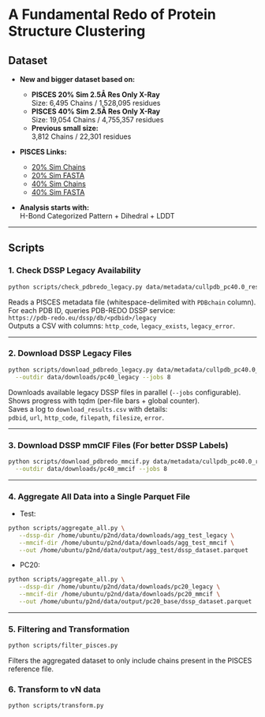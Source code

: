 # A Fundamental Redo of Protein Structure Clustering

## Dataset

- **New and bigger dataset based on:**
  - **PISCES 20% Sim 2.5Å Res Only X-Ray**  
    Size: 6,495 Chains / 1,528,095 residues
  - **PISCES 40% Sim 2.5Å Res Only X-Ray**  
    Size: 19,054 Chains / 4,755,357 residues
  - **Previous small size:**  
    3,812 Chains / 22,301 residues

- **PISCES Links:**
  - [20% Sim Chains](https://dunbrack.fccc.edu/pisces/download/cullpdb_pc20.0_res0.0-2.5_noBrks_len40-10000_R0.3_Xray_d2025_08_11_chains6495)
  - [20% Sim FASTA](https://dunbrack.fccc.edu/pisces/download/cullpdb_pc20.0_res0.0-2.5_noBrks_len40-10000_R0.3_Xray_d2025_08_11_chains6495.fasta)
  - [40% Sim Chains](https://dunbrack.fccc.edu/pisces/download/cullpdb_pc40.0_res0.0-2.5_noBrks_len40-10000_R0.3_Xray_d2025_08_11_chains19053)
  - [40% Sim FASTA](https://dunbrack.fccc.edu/pisces/download/cullpdb_pc40.0_res0.0-2.5_noBrks_len40-10000_R0.3_Xray_d2025_08_11_chains19053.fasta)

- **Analysis starts with:**  
  H-Bond Categorized Pattern + Dihedral + LDDT

---

## Scripts

### 1. Check DSSP Legacy Availability

```bash
python scripts/check_pdbredo_legacy.py data/metadata/cullpdb_pc40.0_res0.0-2.5_noBrks_len40-10000_R0.3_Xray_d2025_08_11_chains19053
```

Reads a PISCES metadata file (whitespace-delimited with `PDBchain` column).  
For each PDB ID, queries PDB-REDO DSSP service:  
`https://pdb-redo.eu/dssp/db/<pdbid>/legacy`  
Outputs a CSV with columns: `http_code`, `legacy_exists`, `legacy_error`.

---

### 2. Download DSSP Legacy Files

```bash
python scripts/download_pdbredo_legacy.py data/metadata/cullpdb_pc40.0_res0.0-2.5_noBrks_len40-10000_R0.3_Xray_d2025_08_11_chains19053 \
  --outdir data/downloads/pc40_legacy --jobs 8
```

Downloads available legacy DSSP files in parallel (`--jobs` configurable).  
Shows progress with tqdm (per-file bars + global counter).  
Saves a log to `download_results.csv` with details:  
`pdbid`, `url`, `http_code`, `filepath`, `filesize`, `error`.

---

### 3. Download DSSP mmCIF Files (For better DSSP Labels)

```bash
python scripts/download_pdbredo_mmcif.py data/metadata/cullpdb_pc40.0_res0.0-2.5_noBrks_len40-10000_R0.3_Xray_d2025_08_11_chains19053 \
  --outdir data/downloads/pc40_mmcif --jobs 8
```

---

### 4. Aggregate All Data into a Single Parquet File

* Test:
```bash
python scripts/aggregate_all.py \
   --dssp-dir /home/ubuntu/p2nd/data/downloads/agg_test_legacy \
   --mmcif-dir /home/ubuntu/p2nd/data/downloads/agg_test_mmcif \
   --out /home/ubuntu/p2nd/data/output/agg_test/dssp_dataset.parquet
```

* PC20:
```bash
python scripts/aggregate_all.py \
   --dssp-dir /home/ubuntu/p2nd/data/downloads/pc20_legacy \
   --mmcif-dir /home/ubuntu/p2nd/data/downloads/pc20_mmcif \
   --out /home/ubuntu/p2nd/data/output/pc20_base/dssp_dataset.parquet
```

--- 
### 5. Filtering and Transformation

```bash
python scripts/filter_pisces.py
```

Filters the aggregated dataset to only include chains present in the PISCES reference file.


### 6. Transform to vN data
```bash
python scripts/transform.py
```